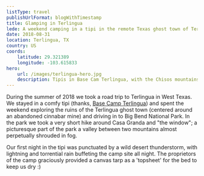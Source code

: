 ```yaml
---
listType: travel
publishUrlFormat: blogWithTimestamp
title: Glamping in Terlingua
lede: A weekend camping in a tipi in the remote Texas ghost town of Terlingua, along with a day trip into Big Bend National Park
date: 2018-08-31
location: Terlingua, TX
country: US
coords:
    latitude: 29.321389
    longitude: -103.615833
hero:
    url: /images/terlingua-hero.jpg
    description: Tipis in Base Cam Terlingua, with the Chisos mountains in the background.
---
```

During the summer of 2018 we took a road trip to Terlingua in West Texas. We stayed in a comfy tipi (thanks, [Base Camp Terlingua](https://www.basecampterlingua.com/)) and spent the weekend exploring the ruins of the Terlingua ghost town (centered around an abandoned  cinnabar mine) and driving in to Big Bend National Park. In the park we took a very short hike around Casa Granda and "the window"; a picturesque part of the park a valley between two mountains almost perpetually shrouded in fog.

Our first night in the tipi was punctuated by a wild desert thunderstorm, with lightning and torrential rain buffeting the camp site all night. The proprietors of the camp graciously provided a canvas tarp as a 'topsheet' for the bed to keep us dry :)
